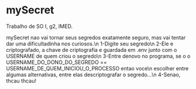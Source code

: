 # mySecret
Trabalho de SO I, g2, IMED.

mySecret nao vai tornar seus segredos exatamente seguro, mas vai tentar dar uma dificultadinha nos curiosos.\n
1-Digite seu segredo\n
2-Ele e criptografado, a chave de criptografia e guardada em .env junto com o USERNAME de quem criou o segredo\n
3-Entre denovo no programa, se o o USERNAME_DO_DONO_DO_SEGREDO == USERNAME_DE_QUEM_INICIOU_O_PROCESSO entao voce\n
  escolher entre algumas alternativas, entre elas descriptografar o segredo...\n
4-Senao, thcau thcau!
